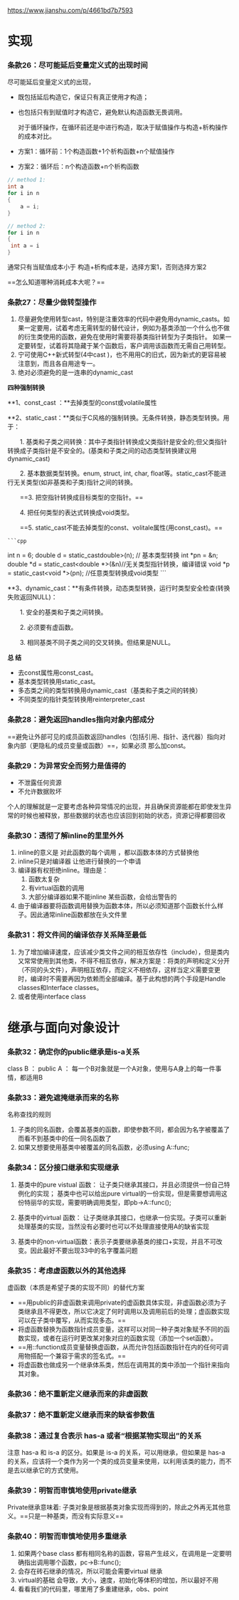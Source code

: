 https://www.jianshu.com/p/4661bd7b7593 

# 实现

### 条款26：尽可能延后变量定义式的出现时间

尽可能延后变量定义式的出现，

- 既包括延后构造它，保证只有真正使用才构造；

- 也包括只有到赋值时才构造它，避免默认构造函数无畏调用。

    

    对于循环操作，在循环前还是中进行构造，取决于赋值操作与构造+析构操作的成本对比。

- 方案1：循环前：1个构造函数+1个析构函数+n个赋值操作
- 方案2：循环后：n个构造函数+n个析构函数

```cpp
// method 1: 
int a
for i in n
{
	a = i;
}

// method 2: 
for i in n
{
 int a = i
}
```



通常只有当赋值成本小于 构造+析构成本是，选择方案1，否则选择方案2

==怎么知道哪种消耗成本大呢？==

### 条款27：尽量少做转型操作

1. 尽量避免使用转型cast，特别是注重效率的代码中避免用dynamic_casts。如果一定要用，试着考虑无需转型的替代设计，例如为基类添加一个什么也不做的衍生类使用的函数，避免在使用时需要将基类指针转型为子类指针。
    如果一定要转型，试着将其隐藏于某个函数后，客户调用该函数而无需自己用转型。
2. 宁可使用C++新式转型(4中cast )，也不用用C的旧式，因为新式的更容易被注意到，而且各自用途专一。
3. 绝对必须避免的是一连串的dynamic_cast



**四种强制转换**

**1、const_cast ：**去掉类型的const或volatile属性

**2、static_cast：**类似于C风格的强制转换。无条件转换，静态类型转换。用于：

　　1. 基类和子类之间转换：其中子类指针转换成父类指针是安全的;但父类指针转换成子类指针是不安全的。(基类和子类之间的动态类型转换建议用dynamic_cast)

　　2. 基本数据类型转换。enum, struct, int, char, float等。static_cast不能进行无关类型(如非基类和子类)指针之间的转换。

　　==3. 把空指针转换成目标类型的空指针。==

　　4. 把任何类型的表达式转换成void类型。

　　==5. static_cast不能去掉类型的const、volitale属性(用const_cast)。==

    ```cpp
int n = 6;
double d = static_castdouble>(n); // 基本类型转换
int *pn = &n;
double *d = static_cast<double *>(&n)//无关类型指针转换，编译错误
void *p = static_cast<void *>(pn); //任意类型转换成void类型
    ```



**3、dynamic_cast：**有条件转换，动态类型转换，运行时类型安全检查(转换失败返回NULL)：

　　1. 安全的基类和子类之间转换。

　　2. 必须要有虚函数。

　　3. 相同基类不同子类之间的交叉转换。但结果是NULL。

**总 结**

- 去const属性用const_cast。　　
- 基本类型转换用static_cast。　　
- 多态类之间的类型转换用dynamic_cast（基类和子类之间的转换）　　
- 不同类型的指针类型转换用reinterpreter_cast

### 条款28：避免返回handles指向对象内部成分

==避免让外部可见的成员函数返回handles（包括引用、指针、迭代器）指向对象内部（更隐私的成员变量或函数）==，如果必须 那么加const。

### 条款29：为异常安全而努力是值得的

- 不泄露任何资源
- 不允许数据败坏

个人的理解就是一定要考虑各种异常情况的出现，并且确保资源能都在即使发生异常的时候也被释放，那些数据的状态也应该回到初始的状态，资源记得都要回收



### 条款30：透彻了解inline的里里外外

1. inline的意义是 对此函数的每个调用 ，都以函数本体的方式替换他
2. inline只是对编译器 让他进行替换的一个申请
3. 编译器有权拒绝inline。理由是：
    1. 函数太复杂
    2. 有virtual函数的调用
    3. 大部分编译器如果不能inline 某些函数，会给出警告的
4. 由于编译器要将函数调用替换为函数本体，所以必须知道那个函数长什么样子。因此通常inline函数都放在头文件里
  

### 条款31：将文件间的编译依存关系降至最低

1. 为了增加编译速度，应该减少类文件之间的相互依存性（include），但是类内又常常使用到其他类，不得不相互依存，解决方案是：将类的声明和定义分开（不同的头文件），声明相互依存，而定义不相依存，这样当定义需要变更时，编译时不需要再因为依赖而全部编译。基于此构想的两个手段是Handle classes和Interface classes。
2. 或者使用interface class 



# 继承与面向对象设计

### 条款32：确定你的public继承是is-a关系

class B ： public A ： 每一个B对象就是一个A对象，使用与A身上的每一件事情，都适用B

### 条款33：避免遮掩继承而来的名称

名称查找的规则

1. 子类的同名函数，会覆盖基类的函数，即使参数不同，都会因为名字被覆盖了而看不到基类中的任一同名函数了
2. 如果又想要使用基类中被覆盖的同名函数，必须using A::func; 



### 条款34：区分接口继承和实现继承

1. 基类中的pure vistual 函数： 让子类只继承其接口，并且必须提供一份自己特例化的实现； 基类中也可以给出pure virtual的一份实现，但是需要想调用这份特丽华的实现，需要明确调用类型，即pb->A::func();

2. 基类中的virtual 函数： 让子类继承其接口，也继承一份实现。子类可以重新处理基类的实现，当然没有必要时也可以不处理直接使用A的缺省实现
3. 基类中的non-virtual函数：表示子类要继承基类的接口+实现，并且不可改变。因此最好不要出现33中的名字覆盖问题



### 条款35：考虑虚函数以外的其他选择

虚函数（本质是希望子类的实现不同）的替代方案

- ==用public的非虚函数来调用private的虚函数具体实现，非虚函数必须为子类继承且不得更改，所以它决定了何时调用以及调用前后的处理；虚函数实现可以在子类中覆写，从而实现多态。==
- 将虚函数替换为函数指针成员变量，这样可以对同一种子类对象赋予不同的函数实现，或者在运行时更改某对象对应的函数实现（添加一个set函数）。
- ==用::function成员变量替换虚函数，从而允许包括函数指针在内的任何可调用物搭配一个兼容于需求的签名式。==
- 将虚函数也做成另一个继承体系类，然后在调用其的类中添加一个指针来指向其对象。





### 条款36：绝不重新定义继承而来的非虚函数

### 条款37：绝不重新定义继承而来的缺省参数值

### 条款38：通过复合表示 has-a 或者“根据某物实现出”的关系

注意 has-a 和 is-a 的区分。如果是 is-a 的关系，可以用继承，但如果是 has-a 的关系，应该将一个类作为另一个类的成员变量来使用，以利用该类的能力，而不是去以继承它的方式使用。

### 条款39：明智而审慎地使用private继承

Private继承意味着: 子类对象是根据基类对象实现而得到的，除此之外再无其他意义。==只是一种基类，而没有实际意义==

### 条款40：明智而审慎地使用多重继承

1. 如果两个base class 都有相同名称的函数，容易产生歧义，在调用是一定要明确指出调用哪个函数，pc->B::func();
2. 会存在砖石继承的情况，所以可能会需要virtual 继承
3. virtual的基础 会导致，大小，速度，初始化等体积的增加，所以最好不用
4. 看看我们的代码里，哪里用了多重建继承，obs、point